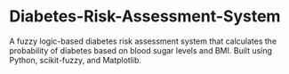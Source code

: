 # Diabetes-Risk-Assessment-System
A fuzzy logic-based diabetes risk assessment system that calculates the probability of diabetes based on blood sugar levels and BMI. Built using Python, scikit-fuzzy, and Matplotlib.
